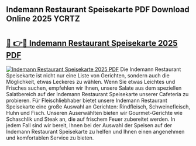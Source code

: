 ## Indemann Restaurant Speisekarte PDF Download Online 2025 YCRTZ

# <h2><a href="http://gc9eb2b.nevu.top/?p=Indemann+Restaurant+Speisekarte">🔗 👉🔴 Indemann Restaurant Speisekarte 2025 PDF</a></h2>

[![Indemann Restaurant Speisekarte 2025 PDF](https://i.imgur.com/dBaPXMq.png)](http://gc9eb2b.nevu.top/?p=Indemann+Restaurant+Speisekarte)
Die Indemann Restaurant Speisekarte ist nicht nur eine Liste von Gerichten, sondern auch die Möglichkeit, etwas Leckeres zu wählen. Wenn Sie etwas Leichtes und Frisches suchen, empfehlen wir Ihnen, unsere Salate aus dem speziellen Salatbereich auf der Indemann Restaurant Speisekarte unserer Cafeteria zu probieren. Für Fleischliebhaber bietet unsere Indemann Restaurant Speisekarte eine große Auswahl an Gerichten: Rindfleisch, Schweinefleisch, Huhn und Fisch. Unseren Auserwählten bieten wir Gourmet-Gerichte wie Schaschlik und Steak an, die auf frischem Feuer zubereitet werden. In jedem Fall sind wir bereit, Ihnen bei der Auswahl der Speisen auf der Indemann Restaurant Speisekarte zu helfen und Ihnen einen angenehmen und komfortablen Service zu bieten.
